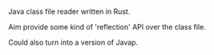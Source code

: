 Java class file reader written in Rust.

Aim provide some kind of 'reflection' API over the class file.

Could also turn into a version of Javap.
